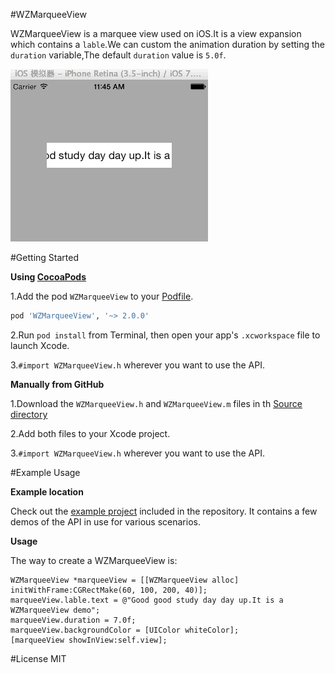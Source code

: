 #WZMarqueeView

WZMarqueeView is a marquee view used on iOS.It is a view expansion which contains a `lable`.We can custom the animation duration by setting the `duration` variable,The default `duration` value is `5.0f`.


![WZMarqueeView](WZMarqueeView.gif)


#Getting Started

**Using [CocoaPods](http://cocoapods.org)**

 1.Add the pod `WZMarqueeView` to your [Podfile](http://guides.cocoapods.org/using/the-podfile.html).
```ruby
pod 'WZMarqueeView', '~> 2.0.0'
```
 2.Run `pod install` from Terminal, then open your app's `.xcworkspace` file to launch Xcode.
 
 3.`#import WZMarqueeView.h` wherever you want to use the API.

**Manually from GitHub**

1.Download the `WZMarqueeView.h` and `WZMarqueeView.m` files in th [Source directory](https://github.com/wangzz/WZMarqueeView/tree/master/WZMarqueeView)

2.Add both files to your Xcode project.

3.`#import WZMarqueeView.h` wherever you want to use the API.

#Example Usage

**Example location**

Check out the [example project](https://github.com/wangzz/WZMarqueeView/tree/master/WZMarqueeViewDemo) included in the repository. It contains a few demos of the API in use for various scenarios. 

**Usage**

The way to create a WZMarqueeView is:

```objc
WZMarqueeView *marqueeView = [[WZMarqueeView alloc] initWithFrame:CGRectMake(60, 100, 200, 40)];
marqueeView.lable.text = @"Good good study day day up.It is a WZMarqueeView demo";
marqueeView.duration = 7.0f;
marqueeView.backgroundColor = [UIColor whiteColor];
[marqueeView showInView:self.view];
```

#License
MIT
